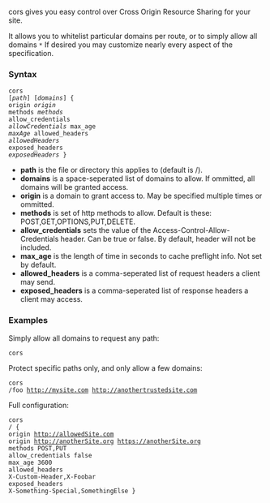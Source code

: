 
cors gives you easy control over Cross Origin Resource Sharing for your site.

It allows you to whitelist particular domains per route, or to simply allow all domains `*` If desired you may customize nearly every aspect of the specification.

### Syntax

<code class="block"><span class="hl-directive">cors</span> <span class="hl-arg">[<i>path</i>] [<i>domains</i>]</span> {
	<span class="hl-subdirective">origin</span>            <i>origin</i>
	<span class="hl-subdirective">methods</span>           <i>methods</i>
	<span class="hl-subdirective">allow_credentials</span> <i>allowCredentials</i>
	<span class="hl-subdirective">max_age</span>           <i>maxAge</i>
	<span class="hl-subdirective">allowed_headers</span>   <i>allowedHeaders</i>
	<span class="hl-subdirective">exposed_headers</span>   <i>exposedHeaders</i>
}</code>

*   **path** is the file or directory this applies to (default is /).
*   **domains** is a space-seperated list of domains to allow. If ommitted, all domains will be granted access.
*   **origin** is a domain to grant access to. May be specified multiple times or ommitted.
*   **methods** is set of http methods to allow. Default is these: POST,GET,OPTIONS,PUT,DELETE.
*   **allow_credentials** sets the value of the Access-Control-Allow-Credentials header. Can be true or false. By default, header will not be included.
*   **max_age** is the length of time in seconds to cache preflight info. Not set by default.
*   **allowed_headers** is a comma-seperated list of request headers a client may send.
*   **exposed_headers** is a comma-seperated list of response headers a client may access.

### Examples

Simply allow all domains to request any path:

<code class="block"><span class="hl-directive">cors</span></code>

Protect specific paths only, and only allow a few domains:

<code class="block"><span class="hl-directive">cors</span> <span class="hl-arg">/foo http://mysite.com http://anothertrustedsite.com</span></code>

Full configuration:

<code class="block"><span class="hl-directive">cors</span> <span class="hl-arg">/</span> {
    <span class="hl-subdirective">origin</span>            http://allowedSite.com
	<span class="hl-subdirective">origin</span>            http://anotherSite.org https://anotherSite.org
    <span class="hl-subdirective">methods</span>           POST,PUT
    <span class="hl-subdirective">allow_credentials</span> false
	<span class="hl-subdirective">max_age</span>           3600
	<span class="hl-subdirective">allowed_headers</span>   X-Custom-Header,X-Foobar
	<span class="hl-subdirective">exposed_headers</span>   X-Something-Special,SomethingElse
}</code>
